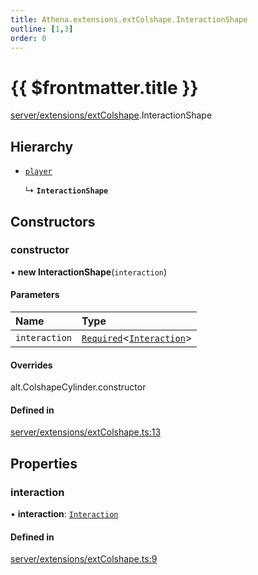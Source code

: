 ```yaml
---
title: Athena.extensions.extColshape.InteractionShape
outline: [1,3]
order: 0
---
```


# {{ $frontmatter.title }}


[server/extensions/extColshape](../modules/server_extensions_extColshape.md).InteractionShape

## Hierarchy

- [`player`](../modules/server_config.md#player)

  ↳ **`InteractionShape`**

## Constructors

### constructor

• **new InteractionShape**(`interaction`)

#### Parameters

| Name | Type |
| :------ | :------ |
| `interaction` | [`Required`](../modules/server_extensions_extColshape_Internal.md#Required)<[`Interaction`](../interfaces/shared_interfaces_interaction_Interaction.md)\> |

#### Overrides

alt.ColshapeCylinder.constructor

#### Defined in

[server/extensions/extColshape.ts:13](https://github.com/Stuyk/altv-athena/blob/e51302d/src/core/server/extensions/extColshape.ts#L13)

## Properties

### interaction

• **interaction**: [`Interaction`](../interfaces/shared_interfaces_interaction_Interaction.md)

#### Defined in

[server/extensions/extColshape.ts:9](https://github.com/Stuyk/altv-athena/blob/e51302d/src/core/server/extensions/extColshape.ts#L9)
